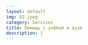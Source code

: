 ```yaml
---
layout: default
img: 02.jpeg
category: Services
title: Помощь с учёбой в вузе
description: |
---
```

